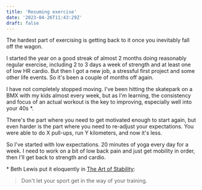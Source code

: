 ```yaml
---
title: 'Resuming exercise'
date: '2023-04-26T11:43:29Z'
draft: false
---
```


The hardest part of exercising is getting back to it once you inevitably fall off
the wagon. 

I started the year on a good streak of almost 2 months doing
reasonably regular exercise, including 2 to 3 days a week of strength and
at least one of low HR cardio. But then I got a new job, a stressful first
project and some other life events. So it's been a couple of months off again.

I have not completely stopped moving. I've been hitting the skatepark on
a BMX with my kids almost every week, but as I'm learning, the consistency
and focus of an actual workout is the key to improving, especially well into your 40s \*.

There's the part where you need to get motivated enough to start again, but even
harder is the part where you need to re-adjust your expectations. You
were able to do X pull-ups, run Y kilometers, and now it's less. 

So I've started with low expectations. 20 minutes of yoga every day for a week.
I need to work on a bit of low back pain and just get mobility in order, then
I'll get back to strength and cardio.  

\* Beth Lewis put it eloquently in [The Art of Stability](https://www.youtube.com/watch?v=t48iqNwS6PY): 
> Don't let your sport get in the way of your training. 


